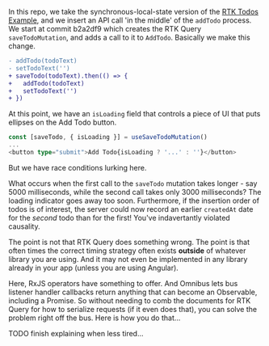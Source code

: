 
In this repo, we take the synchronous-local-state version of the [RTK Todos Example](), and we insert an API call 'in the middle' of the `addTodo` process. We start at commit b2a2df9 which creates the RTK Query `saveTodoMutation`, and adds a call to it to `AddTodo`. Basically we make this change.

```diff
- addTodo(todoText)
- setTodoText('')
+ saveTodo(todoText).then(() => {
+   addTodo(todoText)
+   setTodoText('')
+ })
```

At this point, we have an `isLoading` field that controls a piece of UI that puts ellipses on the Add Todo button.

```ts
const [saveTodo, { isLoading }] = useSaveTodoMutation()
...
<button type="submit">Add Todo{isLoading ? '...' : ''}</button>
```

But we have race conditions lurking here.

What occurs when the first call to the `saveTodo` mutation takes longer - say 5000 milliseconds, while the second call takes only 3000 milliseconds?
The loading indicator goes away too soon. Furthermore, if the insertion order of todos is of interest, the server could now record an earlier `createdAt` date for the _second_ todo than for the first! You've indavertantly violated causality.

The point is not that RTK Query does something wrong. The point is that often times the correct timing strategy often exists **outside** of whatever library you are using. And it may not even be implemented in any library already in your app (unless you are using Angular). 

Here, RxJS operators have something to offer. And Omnibus lets bus listener handler callbacks return anything that can become an Observable, including a Promise. So without needing to comb the documents for RTK Query for how to serialize requests (if it even does that), you can solve the problem right off the bus. Here is how you do that...

TODO finish explaining when less tired...
